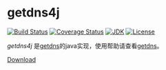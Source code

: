# getdns4j

[![Build Status](https://travis-ci.org/dnsdb-team/getdns4j.svg?branch=master)](https://travis-ci.org/dnsdb-team/getdns4j)
[![Coverage Status](https://coveralls.io/repos/github/dnsdb-team/getdns4j/badge.svg?branch=master)](https://coveralls.io/github/dnsdb-team/getdns4j?branch=master)
[![JDK](https://img.shields.io/badge/jdk-8%2B-blue.svg)](http://www.oracle.com/technetwork/java/javase/downloads)
[![License](https://img.shields.io/github/license/dnsdb-team/getdns4j.svg)](http://www.apache.org/licenses/LICENSE-2.0.txt)

*getdns4j* 是[getdns](https://github.com/dnsdb-team/getdns)的java实现，使用帮助请查看[getdns](https://github.com/dnsdb-team/getdns)。

[Download](https://github.com/dnsdb-team/getdns4j/releases/download/0.0.1/getdns4j-0.0.1.zip)
